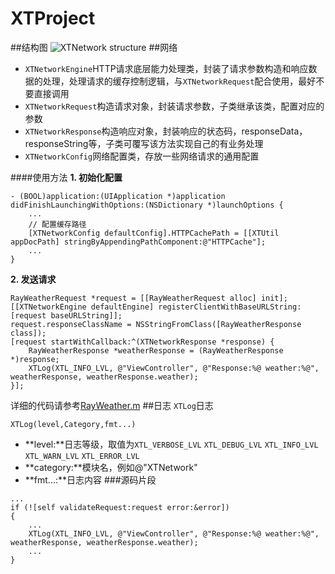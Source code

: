 XTProject
==========
##结构图
![XTNetwork structure](http://ww3.sinaimg.cn/large/005yyi5Jjw1ema9pimau3j30fp08jt8y.jpg)
##网络
* `XTNetworkEngine`HTTP请求底层能力处理类，封装了请求参数构造和响应数据的处理，处理请求的缓存控制逻辑，与`XTNetworkRequest`配合使用，最好不要直接调用
* `XTNetworkRequest`构造请求对象，封装请求参数，子类继承该类，配置对应的参数
* `XTNetworkResponse`构造响应对象，封装响应的状态码，responseData，responseString等，子类可覆写该方法实现自己的有业务处理
* `XTNetworkConfig`网络配置类，存放一些网络请求的通用配置

####使用方法
**1. 初始化配置**
```
- (BOOL)application:(UIApplication *)application didFinishLaunchingWithOptions:(NSDictionary *)launchOptions { 
	...
   	// 配置缓存路径
    [XTNetworkConfig defaultConfig].HTTPCachePath = [[XTUtil appDocPath] stringByAppendingPathComponent:@"HTTPCache"];
    ...
}
```

**2. 发送请求**
```
RayWeatherRequest *request = [[RayWeatherRequest alloc] init];
[[XTNetworkEngine defaultEngine] registerClientWithBaseURLString:[request baseURLString]];
request.responseClassName = NSStringFromClass([RayWeatherResponse class]);
[request startWithCallback:^(XTNetworkResponse *response) {
    RayWeatherResponse *weatherResponse = (RayWeatherResponse *)response;
    XTLog(XTL_INFO_LVL, @"ViewController", @"Response:%@ weather:%@", weatherResponse, weatherResponse.weather);
}];
```
详细的代码请参考[RayWeather.m](https://github.com/wuwen1030/XTProject/blob/master/XTrain/XTrain/Demo/RayWeather.m)
##日志
`XTLog`日志

`XTLog(level,Category,fmt...)`

* **level:**日志等级，取值为`XTL_VERBOSE_LVL` `XTL_DEBUG_LVL` `XTL_INFO_LVL` `XTL_WARN_LVL` `XTL_ERROR_LVL`
* **category:**模块名，例如@"XTNetwork"
* **fmt...:**日志内容
###源码片段
```
...
if (![self validateRequest:request error:&error])
{	
	...
	XTLog(XTL_INFO_LVL, @"ViewController", @"Response:%@ weather:%@", weatherResponse, weatherResponse.weather);
	...
}
```
